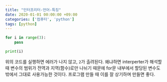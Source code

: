 ```yaml
---
title: "인터프리터-언어-특징"
date: 2020-01-01 00:00:00 +09:00
categories: ['컴퓨터', 'python']
tags: [python]
---
```


```py
for i in range(3):
    pass

print(i)
```
위의 코드를 실행하면 에러가 나지 않고, `2`가 출려된다. 왜냐하면 interperter가 해석할 때 변수의 범위가 전역과 지역(함수)로만 나뉘기 때문에 for문 내부에서 할당된 변수도 밖에서 그대로 사용가능한 것이다. 프로그램 만들 때 이를 잘 상기하며 만들면 좋다.